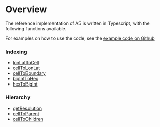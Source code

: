 # Overview

The reference implementation of A5 is written in Typescript, with the following functions available.

For examples on how to use the code, see the [example code on Github](https://github.com/felixpalmer/a5/tree/main/examples)

### Indexing

- [lonLatToCell](./api-reference/indexing#lonlattocell)
- [cellToLonLat](./api-reference/indexing#celltolonlat)
- [cellToBoundary](./api-reference/indexing#celltoboundary)
- [bigIntToHex](./api-reference/indexing#biginttohex)
- [hexToBigInt](./api-reference/indexing#hextobigint)

### Hierarchy

- [getResolution](./api-reference/hierarchy#getresolution)
- [cellToParent](./api-reference/hierarchy#celltoparent)
- [cellToChildren](./api-reference/hierarchy#celltochildren)